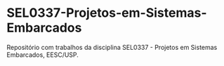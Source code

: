 # SEL0337-Projetos-em-Sistemas-Embarcados
Repositório com trabalhos da disciplina SEL0337 - Projetos em Sistemas Embarcados, EESC/USP.
